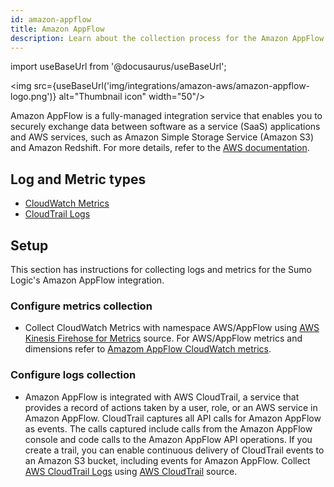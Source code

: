 ```yaml
---
id: amazon-appflow
title: Amazon AppFlow
description: Learn about the collection process for the Amazon AppFlow service.
---
```

import useBaseUrl from '@docusaurus/useBaseUrl';

<img src={useBaseUrl('img/integrations/amazon-aws/amazon-appflow-logo.png')} alt="Thumbnail icon" width="50"/>

Amazon AppFlow is a fully-managed integration service that enables you to securely exchange data between software as a service (SaaS) applications and AWS services, such as Amazon Simple Storage Service (Amazon S3) and Amazon Redshift. For more details, refer to the [AWS documentation](https://docs.aws.amazon.com/appflow/latest/userguide/what-is-appflow.html).

## Log and Metric types
* [CloudWatch Metrics](https://docs.aws.amazon.com/appflow/latest/userguide/monitoring-cloudwatch.html)
* [CloudTrail Logs](https://docs.aws.amazon.com/appflow/latest/userguide/appflow-cloudtrail-logs.html)

## Setup
This section has instructions for collecting logs and metrics for the Sumo Logic's Amazon AppFlow integration.

### Configure metrics collection
* Collect CloudWatch Metrics with namespace AWS/AppFlow using [AWS Kinesis Firehose for Metrics](https://help.sumologic.com/docs/send-data/hosted-collectors/amazon-aws/aws-kinesis-firehose-metrics-source/) source. For AWS/AppFlow metrics and dimensions refer to [Amazom AppFlow CloudWatch metrics](https://docs.aws.amazon.com/appflow/latest/userguide/monitoring-cloudwatch.html).

### Configure logs collection
* Amazon AppFlow is integrated with AWS CloudTrail, a service that provides a record of actions taken by a user, role, or an AWS service in Amazon AppFlow. CloudTrail captures all API calls for Amazon AppFlow as events. The calls captured include calls from the Amazon AppFlow console and code calls to the Amazon AppFlow API operations. If you create a trail, you can enable continuous delivery of CloudTrail events to an Amazon S3 bucket, including events for Amazon AppFlow. Collect [AWS CloudTrail Logs](https://docs.aws.amazon.com/appflow/latest/userguide/appflow-cloudtrail-logs.html) using [AWS CloudTrail](https://help.sumologic.com/docs/send-data/hosted-collectors/amazon-aws/aws-cloudtrail-source/) source.

